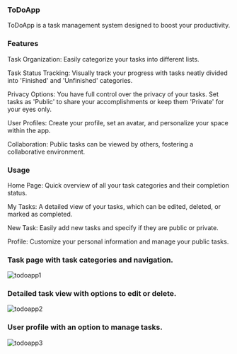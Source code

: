 ### ToDoApp

ToDoApp is a task management system designed to boost your productivity.

### Features

Task Organization: Easily categorize your tasks into different lists.

Task Status Tracking: Visually track your progress with tasks neatly divided into 'Finished' and 'Unfinished' categories.

Privacy Options: You have full control over the privacy of your tasks. Set tasks as 'Public' to share your accomplishments or keep them 'Private' for your eyes only.

User Profiles: Create your profile, set an avatar, and personalize your space within the app.

Collaboration: Public tasks can be viewed by others, fostering a collaborative environment.

### Usage

Home Page: Quick overview of all your task categories and their completion status.

My Tasks: A detailed view of your tasks, which can be edited, deleted, or marked as completed.

New Task: Easily add new tasks and specify if they are public or private.

Profile: Customize your personal information and manage your public tasks.

### Task page with task categories and navigation.

![todoapp1](https://github.com/gurjika/Todo_APP/assets/109608546/3266d0b9-af6c-4bfa-b5e2-fd531f934dc3)


### Detailed task view with options to edit or delete.


![todoapp2](https://github.com/gurjika/Todo_APP/assets/109608546/7f2c0151-ad85-4180-b434-26c07a9e5094)

### User profile with an option to manage tasks.

![todoapp3](https://github.com/gurjika/Todo_APP/assets/109608546/5549ef7f-5048-4cca-bf65-53156bdca359)

